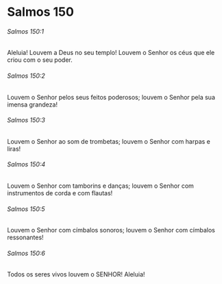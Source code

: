 # Salmos 150

###### Salmos 150:1

Aleluia! Louvem a Deus no seu templo! Louvem o Senhor os céus que ele criou com o seu poder.

###### Salmos 150:2

Louvem o Senhor pelos seus feitos poderosos; louvem o Senhor pela sua imensa grandeza!

###### Salmos 150:3

Louvem o Senhor ao som de trombetas; louvem o Senhor com harpas e liras!

###### Salmos 150:4

Louvem o Senhor com tamborins e danças; louvem o Senhor com instrumentos de corda e com flautas!

###### Salmos 150:5

Louvem o Senhor com címbalos sonoros; louvem o Senhor com címbalos ressonantes!

###### Salmos 150:6

Todos os seres vivos louvem o SENHOR! Aleluia!

